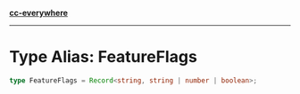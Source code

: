 [**cc-everywhere**](../../../../../index.md)

***

# Type Alias: FeatureFlags

```ts
type FeatureFlags = Record<string, string | number | boolean>;
```
